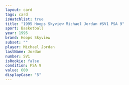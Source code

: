 ```yaml
---
layout: card
tags: card
isWatchlist: true
title: "1995 Hoops Skyview Michael Jordan #SV1 PSA 9"
sport: Basketball
year: 1995
brand: Hoops Skyview
subset: ""
player: Michael Jordan
lastName: Jordan
number: SV1
isRookie: false
condition: PSA 9
value: 600
displayCase: "5"
---
```

